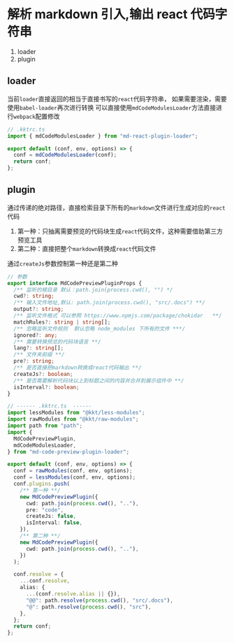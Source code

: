# 解析 markdown 引入,输出 react 代码字符串

1. loader
2. plugin

## loader

当前`loader`直接返回的相当于直接书写的`react`代码字符串，
如果需要渲染，需要使用`babel-loader`再次进行转换
可以直接使用`mdCodeModulesLoader`方法直接进行`webpack`配置修改

```ts
// .kktrc.ts
import { mdCodeModulesLoader } from "md-react-plugin-loader";

export default (conf, env, options) => {
  conf = mdCodeModulesLoader(conf);
  return conf;
};
```

## plugin

通过传递的绝对路径，直接检索目录下所有的`markdown`文件进行生成对应的`react`代码

1. 第一种：只抽离需要预览的代码块生成`react`代码文件，这种需要借助第三方预览工具
2. 第二种：直接把整个`markdown`转换成`react`代码文件

通过`createJs`参数控制第一种还是第二种

```ts
// 参数
export interface MdCodePreviewPluginProps {
  /** 监听的根目录 默认：path.join(process.cwd(), "") */
  cwd?: string;
  /** 输入文件地址,默认: path.join(process.cwd(), "src/.docs") **/
  output?: string;
  /** 监听文件格式 可以参照 https://www.npmjs.com/package/chokidar   **/
  matchRules?: string | string[];
  /** 忽略监听文件规则  默认忽略 node_modules 下所有的文件 ***/
  ignored?: any;
  /** 需要转换预览的代码块语言 **/
  lang?: string[];
  /** 文件夹前缀 **/
  pre?: string;
  /** 是否直接把markdown转换成react代码输出 **/
  createJs?: boolean;
  /** 是否需要解析代码块以上到标题之间的内容并合并到展示组件中 **/
  isInterval?: boolean;
}

// ------ .kktrc.ts  ------
import lessModules from "@kkt/less-modules";
import rawModules from "@kkt/raw-modules";
import path from "path";
import {
  MdCodePreviewPlugin,
  mdCodeModulesLoader,
} from "md-code-preview-plugin-loader";

export default (conf, env, options) => {
  conf = rawModules(conf, env, options);
  conf = lessModules(conf, env, options);
  conf.plugins.push(
    /** 第一种 **/
    new MdCodePreviewPlugin({
      cwd: path.join(process.cwd(), ".."),
      pre: "code",
      createJs: false,
      isInterval: false,
    }),
    /** 第二种 **/
    new MdCodePreviewPlugin({
      cwd: path.join(process.cwd(), ".."),
    })
  );

  conf.resolve = {
    ...conf.resolve,
    alias: {
      ...(conf.resolve.alias || {}),
      "@@": path.resolve(process.cwd(), "src/.docs"),
      "@": path.resolve(process.cwd(), "src"),
    },
  };
  return conf;
};
```
